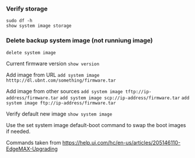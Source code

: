 ### Verify storage

```
sudo df -h
show system image storage
```

### Delete backup system image (not runniung image)
```delete system image```


Current firmware version
```show version```

Add image from URL
```add system image htttp://dl.ubnt.com/something/firmware.tar```

Add image from other sources
```add system image tftp://ip-address/firmware.tar```
```add system image scp://ip-address/firmware.tar```
```add system image ftp://ip-address/firmware.tar```

Verify default new image
```show system image```

Use the set system image default-boot command to swap the boot images if needed.


Commands taken from https://help.ui.com/hc/en-us/articles/205146110-EdgeMAX-Upgrading 